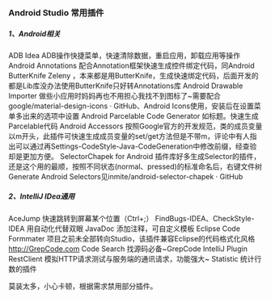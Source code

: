 ### Android Studio 常用插件

##### 1、Android相关
ADB Idea ADB操作快捷菜单，快速清除数据，重启应用，卸载应用等操作<br>
Android Annotations 配合Annotation框架快速生成控件绑定代码，同Android ButterKnife Zeleny ，本来都是用ButterKnife，生成快速绑定代码，后面开发的都是Lib库没办法使用ButterKnife只好转Annotations库
Android Drawable Importer 做些小应用时妈妈再也不用担心我找不到图标了~需要配合google/material-design-icons · GitHub、Android Icons使用，安装后在设置菜单多出来的选项中设置
Android Parcelable Code Generator 如标题。快速生成Parcelable代码
Android Accessors 按照Google官方的开发规范，类的成员变量以m开头，此插件可快速生成成员变量的set/get方法但是不带m，评论中有人指出可以通过再Settings-CodeStyle-Java-CodeGeneration中修改前缀，经查验却是更加方便。
SelectorChapek for Android 插件库好多生成Selector的插件，还是这个用的最顺，按照不同状态(normal、pressed)的标准命名后，右键文件树Generate Android Selectors见inmite/android-selector-chapek · GitHub




##### 2、IntelliJ IDea通用
AceJump 快速跳转到屏幕某个位置（Ctrl+;）
FindBugs-IDEA、CheckStyle-IDEA 用自动化代替双眼
JavaDoc 添加注释，可自定义模板
Eclipse Code Formmater 项目之前未全部转向Studio，该插件兼容Eclipse的代码格式化风格
http://GrepCode.com Code Search 找源码必备~GrepCode IntelliJ Plugin
RestClient 模拟HTTP请求测试与服务端的通讯请求，功能强大~
Statistic  统计行数的插件


莫装太多，小心卡顿，根据需求禁用部分插件。